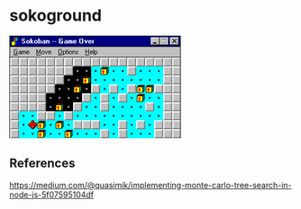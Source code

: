 # sokoground

![Classic Sokoban](https://github.com/eguneys/sokoground/blob/master/assets/soko.gif)

## References

https://medium.com/@quasimik/implementing-monte-carlo-tree-search-in-node-js-5f07595104df
